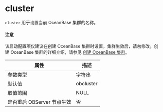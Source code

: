 cluster 
============================

`cluster` 用于设置当前 OceanBase 集群的名称。


  <main id="notice" type='notice'>
    <h4>注意</h4>
    <p>该启动配置项仅建议在创建 OceanBase 集群时设置，集群生效后，请勿修改。创建 OceanBase 集群的详细介绍，请参见 <a href="../../../../400.deploy/300.deploy-oceanbase-enterprise-edition/400.deploy-through-the-command-line/200.deploy-the-oceanbase-cluster-command-line/100.stand-alone-deployment-of-oceanbase-database-new.md">创建 OceanBase 集群</a>。</p>
  </main>

|      **属性**      |  **描述**   |
|------------------|-----------|
| 参数类型             | 字符串       |
| 默认值              | obcluster |
| 取值范围             | NULL      |
| 是否重启 OBServer 节点生效 | 否         |


